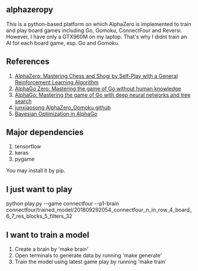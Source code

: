 ## alphazeropy
This is a python-based platform on which AlphaZero is implemented to train and play board games including Go, Gomoku, ConnectFour and Reversi.
However, I have only a GTX960M on my laptop. That's why I didnt train an AI for each board game, esp. Go and Gomoku.

## References
1. [AlphaZero: Mastering Chess and Shogi by Self-Play with a General Reinforcement Learning Algorithm](https://arxiv.org/abs/1712.01815)
1. [AlphaGo Zero: Mastering the game of Go without human knowledge](https://www.nature.com/articles/nature24270.epdf?author_access_token=VJXbVjaSHxFoctQQ4p2k4tRgN0jAjWel9jnR3ZoTv0PVW4gB86EEpGqTRDtpIz-2rmo8-KG06gqVobU5NSCFeHILHcVFUeMsbvwS-lxjqQGg98faovwjxeTUgZAUMnRQ)
1. [AlphaGo: Mastering the game of Go with deep neural networks and tree search](https://storage.googleapis.com/deepmind-media/alphago/AlphaGoNaturePaper.pdf)
1. [junxiaosong AlphaZero_Gomoku github](https://github.com/junxiaosong/AlphaZero_Gomoku/)
1. [Bayesian Optimization in AlphaGo](https://arxiv.org/abs/1812.06855)

## Major dependencies
1. tensorflow
1. keras
1. pygame

You may install it by pip.

## I just want to play
python play.py --game connectfour --p1-brain connectfour/trained_model/201809292054_connectfour_n_in_row_4_board_6_7_res_blocks_5_filters_32

## I want to train a model
1. Create a brain by 'make brain'
1. Open terminals to generate data by running 'make generate'
1. Train the model using latest game play by running 'make train'
